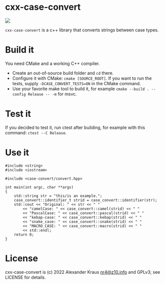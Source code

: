 # cxx-case-convert
<img src="https://ci.appveyor.com/api/projects/status/github/lestahl/cxx-case-convert?branch=master&svg=true" />

`cxx-case-convert` is a c++ library that converts strings between case types.

# Build it
You need CMake and a working C++ compiler.
* Create an out-of-source build folder and `cd` there.
* Configure it with CMake: `cmake [SOURCE_ROOT]`. If you want to run the tests,
  supply `-DCASE_CONVERT_TESTS=ON` in the CMake command.
* Use your favorite make tool to build it, for example `cmake --build . --config Release -- -m` for msvc.

# Test it
If you decided to test it, run ctest after building, for example with this command: `ctest --C Release`.

# Use it
```CXX
#include <string>
#include <iostream>

#include <case-convert/convert.hpp>

int main(int argc, char **args)
{
    std::string str = "this/is an example.";
    case_convert::identifier_t strid = case_convert::identifier(str);
    std::cout << "Original: " << str << " "
        << "camelCase: " << case_convert::camel(strid) << " "
        << "PascalCase: " << case_convert::pascal(strid) << " "
        << "kebap-case: " << case_convert::kebap(strid) << " "
        << "snake_case: " << case_convert::snake(strid) << " "
        << "MACRO_CASE: " << case_convert::macro(strid) << " "
        << std::endl;
    return 0;
}

```

# License
cxx-case-convert is (c) 2022 Alexander Kraus <nr4@z10.info> and GPLv3; see LICENSE for details.
